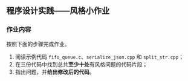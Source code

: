 ## 程序设计实践——风格小作业

### 作业内容

按照下面的步骤完成作业。

1. 阅读示例代码 `fifo_queue.c`、`serialize_json.cpp` 和 `split_str.cpp`；
2. 在三份代码中找到总共**至少十处**有风格问题的代码片段；
3. 指出问题，并**给出修改后的代码**。
